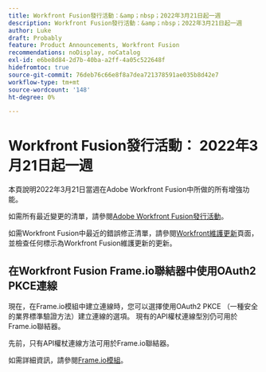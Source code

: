 ```yaml
---
title: Workfront Fusion發行活動：&amp；nbsp；2022年3月21日起一週
description: Workfront Fusion發行活動：&amp；nbsp；2022年3月21日起一週
author: Luke
draft: Probably
feature: Product Announcements, Workfront Fusion
recommendations: noDisplay, noCatalog
exl-id: e6be8d84-2d7b-40ba-a2ff-4a05c522648f
hidefromtoc: true
source-git-commit: 76deb76c66e8f8a7dea721378591ae035b8d42e7
workflow-type: tm+mt
source-wordcount: '148'
ht-degree: 0%

---
```


# Workfront Fusion發行活動： 2022年3月21日起一週

本頁說明2022年3月21日當週在Adobe Workfront Fusion中所做的所有增強功能。

如需所有最近變更的清單，請參閱[Adobe Workfront Fusion發行活動](../../../product-announcements/product-releases/fusion-release-activity/fusion-release-activity.md)。

如需Workfront Fusion中最近的錯誤修正清單，請參閱[Workfront維護更新](https://experienceleague.adobe.com/docs/workfront-known-issues/releases/current-updates.html)頁面，並檢查任何標示為Workfront Fusion維護更新的更新。

## 在Workfront Fusion Frame.io聯結器中使用OAuth2 PKCE連線

現在，在Frame.io模組中建立連線時，您可以選擇使用OAuth2 PKCE （一種安全的業界標準驗證方法）建立連線的選項。 現有的API權杖連線型別仍可用於Frame.io聯結器。

先前，只有API權杖連線方法可用於Frame.io聯結器。

如需詳細資訊，請參閱[Frame.io模組](../../../workfront-fusion/apps-and-their-modules/frame-io-modules.md)。
